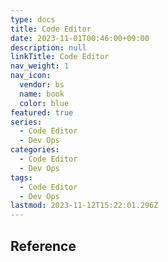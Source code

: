```yaml
---
type: docs
title: Code Editor
date: 2023-11-01T00:46:00+09:00
description: null
linkTitle: Code Editor
nav_weight: 1
nav_icon:
  vendor: bs
  name: book
  color: blue
featured: true
series:
  - Code Editor
  - Dev Ops
categories:
  - Code Editor
  - Dev Ops
tags:
  - Code Editor
  - Dev Ops
lastmod: 2023-11-12T15:22:01.296Z
---
```


## Reference
